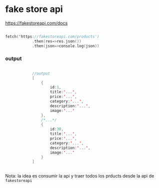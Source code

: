 # fake store api 

https://fakestoreapi.com/docs


```kotlin

fetch('https://fakestoreapi.com/products')
            .then(res=>res.json())
            .then(json=>console.log(json))
```


### output

```kotlin

            //output
            [
                {
                    id:1,
                    title:'...',
                    price:'...',
                    category:'...',
                    description:'...',
                    image:'...'
                },
                /*...*/
                {
                    id:30,
                    title:'...',
                    price:'...',
                    category:'...',
                    description:'...',
                    image:'...'
                }
            ]
        
```


Nota: la idea es consumir la api y traer todos los  prducts desde la api de `fakestoreapi`